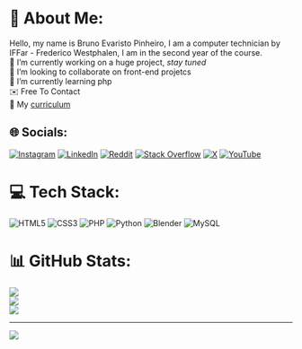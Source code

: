 # 💫 About Me:
Hello, my name is Bruno Evaristo Pinheiro, I am a computer technician by IFFar - Frederico Westphalen, I am in the second year of the course.
<br>
🔭 I’m currently working on a huge project, *stay tuned*
<br>
👯 I’m looking to collaborate on front-end projetcs
<br>
🌱 I’m currently learning php
<br>
✉️ Free To Contact
<br>
📃 My [curriculum](https://docs.google.com/document/d/1qvvZgPp32eadik7EUOeSL4Hp5x7ahvfHC2YZ9PDbgFU/edit?usp=sharing)


## 🌐 Socials:
[![Instagram](https://img.shields.io/badge/Instagram-%23E4405F.svg?logo=Instagram&logoColor=white)](https://instagram.com/brunowithouth) 
[![LinkedIn](https://img.shields.io/badge/LinkedIn-%230077B5.svg?logo=linkedin&logoColor=white)](https://linkedin.com/in/BrunoSemH) 
[![Reddit](https://img.shields.io/badge/Reddit-%23FF4500.svg?logo=Reddit&logoColor=white)](https://reddit.com/user/BrunoSemH) 
[![Stack Overflow](https://img.shields.io/badge/-Stackoverflow-FE7A16?logo=stack-overflow&logoColor=white)](https://stackoverflow.com/users/24584496) 
[![X](https://img.shields.io/badge/X-black.svg?logo=X&logoColor=white)](https://x.com/brunowithouth) 
[![YouTube](https://img.shields.io/badge/YouTube-%23FF0000.svg?logo=YouTube&logoColor=white)](https://youtube.com/@brunowithoutH) 

# 💻 Tech Stack:
![HTML5](https://img.shields.io/badge/html5-%23E34F26.svg?style=for-the-badge&logo=html5&logoColor=white) 
![CSS3](https://img.shields.io/badge/css3-%231572B6.svg?style=for-the-badge&logo=css3&logoColor=white) 
![PHP](https://img.shields.io/badge/php-%23777BB4.svg?style=for-the-badge&logo=php&logoColor=white) 
![Python](https://img.shields.io/badge/python-3670A0?style=for-the-badge&logo=python&logoColor=ffdd54) 
![Blender](https://img.shields.io/badge/blender-%23F5792A.svg?style=for-the-badge&logo=blender&logoColor=white)
![MySQL](https://img.shields.io/badge/mysql-4479A1.svg?style=for-the-badge&logo=mysql&logoColor=white)
# 📊 GitHub Stats:
![](https://github-readme-stats.vercel.app/api?username=BrunoWithoutH&theme=dark&hide_border=false&include_all_commits=false&count_private=false)<br/>
![](https://github-readme-streak-stats.herokuapp.com/?user=BrunoWithoutH&theme=dark&hide_border=false)<br/>
![](https://github-readme-stats.vercel.app/api/top-langs/?username=BrunoWithoutH&theme=dark&hide_border=false&include_all_commits=false&count_private=false&layout=compact)

---
[![](https://visitcount.itsvg.in/api?id=BrunoWithoutH&icon=5&color=6)](https://visitcount.itsvg.in)

<!-- Proudly created with GPRM ( https://gprm.itsvg.in ) -->
